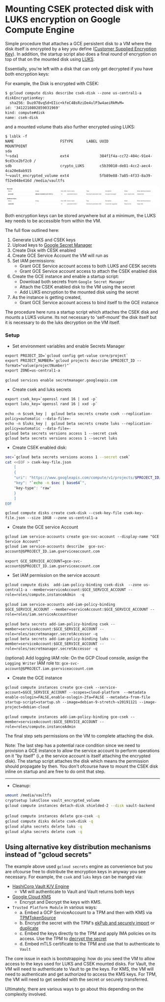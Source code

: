 # Mounting CSEK protected disk with LUKS encryption on Google Compute Engine

Simple procedure that attaches a GCE persistent disk to a VM where the disk itself is encrypted by a key _you_ define ([Customer Supplied Encryption Key](https://cloud.google.com/compute/docs/disks/customer-supplied-encryption)).  In addition, the startup script also does a final round of encryption on top of that on the mounted disk using [LUKS](https://guardianproject.info/archive/luks/).

Essentially, you're left with a disk that can only get decrypted if you have both encryption keys:

For example, the Disk is encrypted with CSEK:
```
$ gcloud compute disks describe csek-disk --zone us-central1-a
diskEncryptionKey:
  sha256: Duz078vq5d+EIic+kfeC4BsRziDe4ulP3w4aeiRkMvM=
id: '3412210802859031969'
kind: compute#disk
name: csek-disk
```

and a mounted volume thats also further encrypted using LUKS:
```
$ lsblk -f
NAME                     FSTYPE      LABEL UUID                                 MOUNTPOINT
sda                                                                             
└─sda1                   ext4              384f1f4a-cc72-404c-91e4-9cd3ce2bf2c0 /
sdb                      crypto_LUKS       c5b39010-de81-4cc2-aec4-4ca20e8ab915 
└─vault_encrypted_volume ext4              5fb89e88-7a85-4f33-8a39-f52e048e416d /media/vaultfs
```
![images/disks.png](images/disks.png)

Both encryption keys can be stored anywhere but at a minimum, the LUKS key needs to be accessible from within the VM.

The full flow outlined here:

1. Generate LUKS and CSEK keys
2. Upload keys to [Google Secret Manager](https://cloud.google.com/secret-manager/docs/)
3. Create Disk with CESK enabled
4. Create GCE Service Account the VM will run as
5. Set IAM permissions:
   - Grant GCE Service account access to both LUKS and CESK secrets
   - Grant GCE Service account access to attach the CSEK enabled disk
6. Create the GCE instance and enable a startup script:
   - Download both secrets from `Google Secret Manager`
   - Attach the CSEK enabled disk to the VM using the secret
   - Add LUKS encryption to the mounted disk using the secret
7. As the instance is getting created,
   - Grant GCE Service account access to bind itself to the GCE instance

The procedure here runs a startup script which attaches the CSEK disk and mounts a LUKS volume. Its not necessary to 'self-mount' the disk itself but it is necessary to do the luks decryption on the VM itself. 

### Setup

- Set environment variables and enable Secrets Manager

```
export PROJECT_ID=`gcloud config get-value core/project`
export PROJECT_NUMBER=`gcloud projects describe $PROJECT_ID --format="value(projectNumber)"`
export ZONE=us-central1-a

gcloud services enable secretmanager.googleapis.com
```

- Create csek and luks secrets

```
export csek_key=`openssl rand 16 | xxd -p`
export luks_key=`openssl rand 16 | xxd -p`

echo -n $csek_key |  gcloud beta secrets create csek --replication-policy=automatic --data-file=-
echo -n $luks_key |  gcloud beta secrets create luks --replication-policy=automatic --data-file=-
gcloud beta secrets versions access 1 --secret csek
gcloud beta secrets versions access 1 --secret luks
```

- Create CSEK enabled disk:

```bash
sec=`gcloud beta secrets versions access 1 --secret csek`
cat <<EOF > csek-key-file.json
    [
    {
    "uri": "https://www.googleapis.com/compute/v1/projects/$PROJECT_ID/zones/us-central1-a/disks/csek-disk",
    "key": "`echo -n $sec | base64`",
    "key-type": "raw"
    }
    ]
EOF
```

```
gcloud compute disks create csek-disk --csek-key-file csek-key-file.json --size 10GB --zone us-central1-a
```

- Create the GCE service Account

```
gcloud iam service-accounts create gce-svc-account --display-name "GCE Service Account"
gcloud iam service-accounts describe  gce-svc-account@$PROJECT_ID.iam.gserviceaccount.com

export GCE_SERVICE_ACCOUNT=gce-svc-account@$PROJECT_ID.iam.gserviceaccount.com
```

- Set IAM permission on the service account

```
gcloud compute disks  add-iam-policy-binding csek-disk  --zone us-central1-a --member=serviceAccount:$GCE_SERVICE_ACCOUNT --role=roles/compute.instanceAdmin  -q

gcloud iam service-accounts add-iam-policy-binding $GCE_SERVICE_ACCOUNT --member=serviceAccount:$GCE_SERVICE_ACCOUNT --role=roles/iam.serviceAccountUser

gcloud beta secrets add-iam-policy-binding csek --member=serviceAccount:$GCE_SERVICE_ACCOUNT --role=roles/secretmanager.secretAccessor -q
gcloud beta secrets add-iam-policy-binding luks --member=serviceAccount:$GCE_SERVICE_ACCOUNT --role=roles/secretmanager.secretAccessor -q
```

   (optional) Add logging IAM role:
   On the GCP Cloud console, assign the `Logging Writer` IAM role to: `gce-svc-account@$PROJECT.iam.gserviceaccount.com`

- Create the GCE instance

```
gcloud compute instances create gce-csek --service-account=$GCE_SERVICE_ACCOUNT --scopes=cloud-platform  --metadata enable-oslogin=FALSE,enable-oslogin-2fa=FALSE --metadata-from-file startup-script=startup.sh --image=debian-9-stretch-v20191121 --image-project=debian-cloud 

gcloud compute instances add-iam-policy-binding gce-csek --member=serviceAccount:$GCE_SERVICE_ACCOUNT --role=roles/compute.instanceAdmin
```

The final step sets permissions on the VM to complete attaching the disk.

Note: The last step has a potential race condition since we need to provision a GCE instance to allow the service account to perform operations on it "by itself" (i.,e the service account is itself attaching the encrypted disk).  The startup script attaches the disk which means the permission should propagate by then.  You don't ofcourse have to mount the CSEK disk inline on startup and are free to do omit that step.

---

- Cleanup:

```bash
umount /media/vaultfs
cryptsetup luksClose vault_encrypted_volume
gcloud compute instances detach-disk shielded-2 --disk vault-backend 

gcloud compute instances delete gce-csek -q
gcloud compute disks delete csek-disk -q
gcloud alpha secrets delete luks -q
gcloud alpha secrets delete csek -q
```

## Using alternative key distribution mechanisms instead of "gcloud secrets"

The example above used `gcloud secrets` engine as convenience but you are ofcourse free to distribute the encryption keys in anyway you see necessary. For example, the `csek` and `luks` keys can be manged via:

* [HashiCorp Vault K/V Engine](https://www.vaultproject.io/docs/secrets/kv/index.html)
  * VM will authenticate to Vault and Vault returns both keys
* [Google Cloud KMS](https://cloud.google.com/kms/docs/encrypt-decrypt)
  * Encrypt and Decrypt the keys with KMS.
* `Trusted Platform Module` in various ways:
  * a. Embed a GCP ServiceAccount to a TPM and then with KMS via [TPMTokenSource](https://github.com/salrashid123/oauth2#usage-tpmtokensource)
  * b. Encrypt the secret with the TPM's [ekPub and securely import](https://github.com/salrashid123/tpm2/tree/master/ek_import_blob) or [duplicate](https://github.com/tpm2-software/tpm2-tools/wiki/Duplicating-Objects)
  * c. Embed the keys directly to the TPM and apply IMA policies on its access.   Use the TPM to [decrypt the secret](https://github.com/salrashid123/tpm2/tree/master/seal_to_tpm)
  * d. Embed mTLS certificate to the TPM and use that to authenticate to `Vault`


The core issue in each is bootstrapping:  how do you seed the VM to allow access to the keys used for LUKS and CSEK mounted disks.  For Vault, the VM will need to authenticate to Vault to ge the keys.  For KMS, the VM will need to authenticate and get authorized to access the KMS keys.  For TPM, the VM will need to get seeded with the secret or securely transferred.

Ultimately, there are various ways to go about this depending on the complexity involved.
